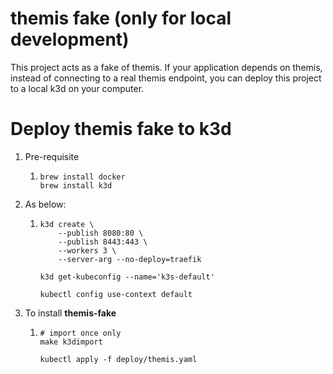 # themis fake (only for local development)

This project acts as a fake of themis. If your application depends on themis, instead of connecting to a real themis endpoint, you can deploy this project to a local k3d on your computer.

# Deploy themis fake to k3d

1. Pre-requisite
   
   1. ```
      brew install docker
      brew install k3d
      ```

2. As below:
   
   1. ```
      k3d create \
          --publish 8080:80 \
          --publish 8443:443 \
          --workers 3 \
          --server-arg --no-deploy=traefik
      
      k3d get-kubeconfig --name='k3s-default'
      
      kubectl config use-context default
      
      ```

3. To install **themis-fake**
   
   1. ```
      # import once only
      make k3dimport
      
      kubectl apply -f deploy/themis.yaml
      ```
